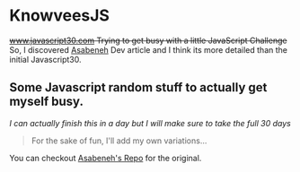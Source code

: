 # KnowveesJS
~~www.javascript30.com
Trying to get busy with a little JavaScript Challenge~~
So, I discovered [Asabeneh](https://dev.to/asabeneh/30-days-of-javascript-challenge-56kd) Dev article and I think its more detailed than the initial Javascript30.

## Some Javascript random stuff to actually get myself busy. 
_I can actually finish this in a day but I will make sure to take the full 30 days_
>For the sake of fun, I'll add my own variations...

You can checkout [Asabeneh's Repo](https://github.com/Asabeneh/30DaysOfJavaScript) for the original.